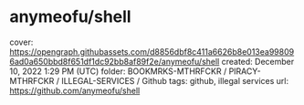 # anymeofu/shell

cover: https://opengraph.githubassets.com/d8856dbf8c411a6626b8e013ea998096ad0a650bbd8f651df1dc92bb8af89f2e/anymeofu/shell
created: December 10, 2022 1:29 PM (UTC)
folder: BOOKMRKS-MTHRFCKR / PIRACY-MTHRFCKR / ILLEGAL-SERVICES / Github
tags: github, illegal services
url: https://github.com/anymeofu/shell